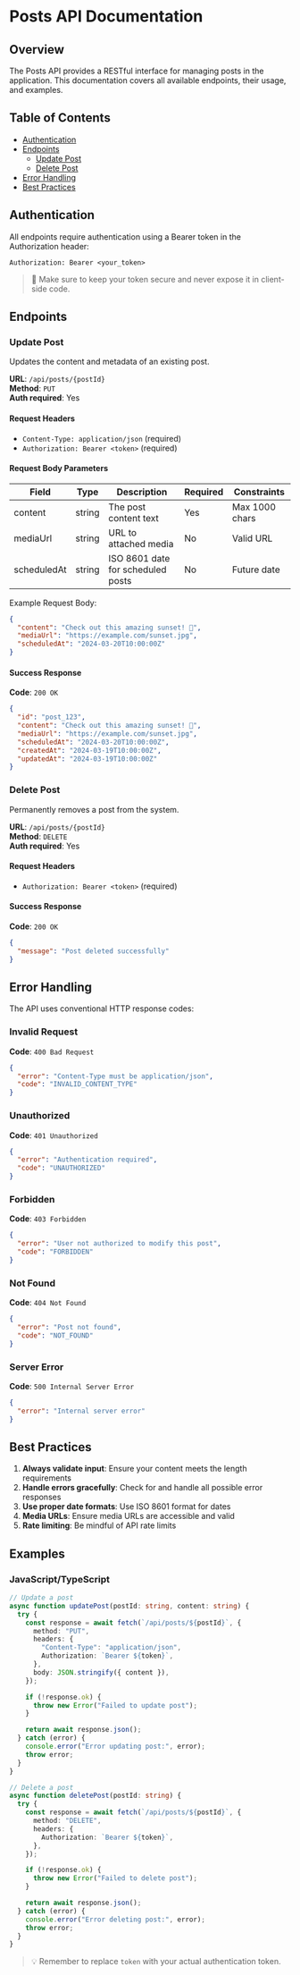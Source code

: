 # Posts API Documentation

## Overview

The Posts API provides a RESTful interface for managing posts in the application. This documentation covers all available endpoints, their usage, and examples.

## Table of Contents

- [Authentication](#authentication)
- [Endpoints](#endpoints)
  - [Update Post](#update-post)
  - [Delete Post](#delete-post)
- [Error Handling](#error-handling)
- [Best Practices](#best-practices)

## Authentication

All endpoints require authentication using a Bearer token in the Authorization header:

```
Authorization: Bearer <your_token>
```

> 🔐 Make sure to keep your token secure and never expose it in client-side code.

## Endpoints

### Update Post

Updates the content and metadata of an existing post.

**URL**: `/api/posts/{postId}`  
**Method**: `PUT`  
**Auth required**: Yes

#### Request Headers

- `Content-Type: application/json` (required)
- `Authorization: Bearer <token>` (required)

#### Request Body Parameters

| Field       | Type   | Description                       | Required | Constraints    |
| ----------- | ------ | --------------------------------- | -------- | -------------- |
| content     | string | The post content text             | Yes      | Max 1000 chars |
| mediaUrl    | string | URL to attached media             | No       | Valid URL      |
| scheduledAt | string | ISO 8601 date for scheduled posts | No       | Future date    |

Example Request Body:

```json
{
  "content": "Check out this amazing sunset! 🌅",
  "mediaUrl": "https://example.com/sunset.jpg",
  "scheduledAt": "2024-03-20T10:00:00Z"
}
```

#### Success Response

**Code**: `200 OK`

```json
{
  "id": "post_123",
  "content": "Check out this amazing sunset! 🌅",
  "mediaUrl": "https://example.com/sunset.jpg",
  "scheduledAt": "2024-03-20T10:00:00Z",
  "createdAt": "2024-03-19T10:00:00Z",
  "updatedAt": "2024-03-19T10:00:00Z"
}
```

### Delete Post

Permanently removes a post from the system.

**URL**: `/api/posts/{postId}`  
**Method**: `DELETE`  
**Auth required**: Yes

#### Request Headers

- `Authorization: Bearer <token>` (required)

#### Success Response

**Code**: `200 OK`

```json
{
  "message": "Post deleted successfully"
}
```

## Error Handling

The API uses conventional HTTP response codes:

### Invalid Request

**Code**: `400 Bad Request`

```json
{
  "error": "Content-Type must be application/json",
  "code": "INVALID_CONTENT_TYPE"
}
```

### Unauthorized

**Code**: `401 Unauthorized`

```json
{
  "error": "Authentication required",
  "code": "UNAUTHORIZED"
}
```

### Forbidden

**Code**: `403 Forbidden`

```json
{
  "error": "User not authorized to modify this post",
  "code": "FORBIDDEN"
}
```

### Not Found

**Code**: `404 Not Found`

```json
{
  "error": "Post not found",
  "code": "NOT_FOUND"
}
```

### Server Error

**Code**: `500 Internal Server Error`

```json
{
  "error": "Internal server error"
}
```

## Best Practices

1. **Always validate input**: Ensure your content meets the length requirements
2. **Handle errors gracefully**: Check for and handle all possible error responses
3. **Use proper date formats**: Use ISO 8601 format for dates
4. **Media URLs**: Ensure media URLs are accessible and valid
5. **Rate limiting**: Be mindful of API rate limits

## Examples

### JavaScript/TypeScript

```typescript
// Update a post
async function updatePost(postId: string, content: string) {
  try {
    const response = await fetch(`/api/posts/${postId}`, {
      method: "PUT",
      headers: {
        "Content-Type": "application/json",
        Authorization: `Bearer ${token}`,
      },
      body: JSON.stringify({ content }),
    });

    if (!response.ok) {
      throw new Error("Failed to update post");
    }

    return await response.json();
  } catch (error) {
    console.error("Error updating post:", error);
    throw error;
  }
}

// Delete a post
async function deletePost(postId: string) {
  try {
    const response = await fetch(`/api/posts/${postId}`, {
      method: "DELETE",
      headers: {
        Authorization: `Bearer ${token}`,
      },
    });

    if (!response.ok) {
      throw new Error("Failed to delete post");
    }

    return await response.json();
  } catch (error) {
    console.error("Error deleting post:", error);
    throw error;
  }
}
```

> 💡 Remember to replace `token` with your actual authentication token.
